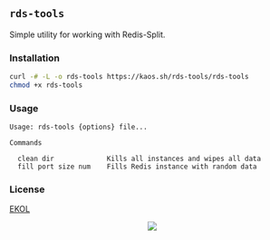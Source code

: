 ## `rds-tools`

Simple utility for working with Redis-Split.

### Installation

```bash
curl -# -L -o rds-tools https://kaos.sh/rds-tools/rds-tools
chmod +x rds-tools
```

### Usage

```
Usage: rds-tools {options} file...

Commands

  clean dir             Kills all instances and wipes all data
  fill port size num    Fills Redis instance with random data

```

### License

[EKOL](https://essentialkaos.com/ekol)

<p align="center"><a href="https://essentialkaos.com"><img src="https://gh.kaos.st/ekgh.svg"/></a></p>
